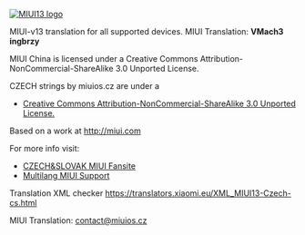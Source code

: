 
[![MIUI13 logo](https://i.imgur.com/G9wfOYe.png)](https://xiaomi.eu/)

MIUI-v13 translation for all supported devices. MIUI Translation: **VMach3** **ingbrzy**


MIUI China is licensed under a Creative Commons Attribution-NonCommercial-ShareAlike 3.0 Unported License.

CZECH strings by miuios.cz are under a 
- [Creative Commons Attribution-NonCommercial-ShareAlike 3.0 Unported License.](http://creativecommons.org/licenses/by-nc-sa/3.0/)

Based on a work at http://miui.com

For more info visit:
- [CZECH&SLOVAK MIUI Fansite](http://miuios.cz)  
- [Multilang MIUI Support](http://xiaomi.eu) 

Translation XML checker https://translators.xiaomi.eu/XML_MIUI13-Czech-cs.html

MIUI Translation: contact@miuios.cz
